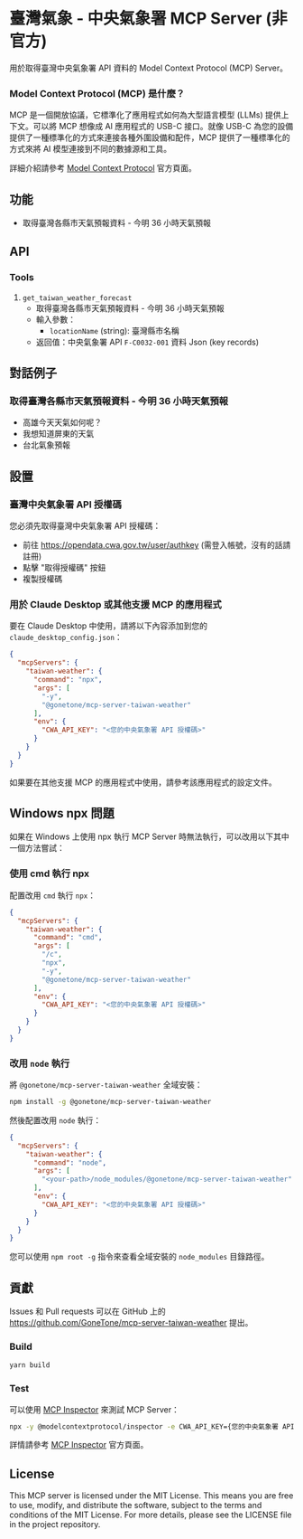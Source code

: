 # 臺灣氣象 - 中央氣象署 MCP Server (非官方)

用於取得臺灣中央氣象署 API 資料的 Model Context Protocol (MCP) Server。

### Model Context Protocol (MCP) 是什麼？

MCP 是一個開放協議，它標準化了應用程式如何為大型語言模型 (LLMs) 提供上下文。可以將 MCP 想像成 AI 應用程式的 USB-C 接口。就像 USB-C 為您的設備提供了一種標準化的方式來連接各種外圍設備和配件，MCP 提供了一種標準化的方式來將 AI 模型連接到不同的數據源和工具。

詳細介紹請參考 [Model Context Protocol](https://modelcontextprotocol.io/introduction) 官方頁面。

## 功能

- 取得臺灣各縣市天氣預報資料 - 今明 36 小時天氣預報

## API

### Tools

1. `get_taiwan_weather_forecast`
   - 取得臺灣各縣市天氣預報資料 - 今明 36 小時天氣預報
   - 輸入參數：
     - `locationName` (string): 臺灣縣市名稱
   - 返回值：中央氣象署 API `F-C0032-001` 資料 Json (key records)

## 對話例子

### 取得臺灣各縣市天氣預報資料 - 今明 36 小時天氣預報
- 高雄今天天氣如何呢？
- 我想知道屏東的天氣
- 台北氣象預報

## 設置

### 臺灣中央氣象署 API 授權碼

您必須先取得臺灣中央氣象署 API 授權碼：
- 前往 https://opendata.cwa.gov.tw/user/authkey (需登入帳號，沒有的話請註冊)
- 點擊 "取得授權碼" 按鈕
- 複製授權碼

### 用於 Claude Desktop 或其他支援 MCP 的應用程式

要在 Claude Desktop 中使用，請將以下內容添加到您的 `claude_desktop_config.json`：

```json
{
  "mcpServers": {
    "taiwan-weather": {
      "command": "npx",
      "args": [
        "-y",
        "@gonetone/mcp-server-taiwan-weather"
      ],
      "env": {
        "CWA_API_KEY": "<您的中央氣象署 API 授權碼>"
      }
    }
  }
}
```

如果要在其他支援 MCP 的應用程式中使用，請參考該應用程式的設定文件。

## Windows npx 問題

如果在 Windows 上使用 npx 執行 MCP Server 時無法執行，可以改用以下其中一個方法嘗試：

### 使用 cmd 執行 npx

配置改用 `cmd` 執行 `npx`：

```json
{
  "mcpServers": {
    "taiwan-weather": {
      "command": "cmd",
      "args": [
        "/c",
        "npx",
        "-y",
        "@gonetone/mcp-server-taiwan-weather"
      ],
      "env": {
        "CWA_API_KEY": "<您的中央氣象署 API 授權碼>"
      }
    }
  }
}
```

### 改用 `node` 執行

將 `@gonetone/mcp-server-taiwan-weather` 全域安裝：

```bash
npm install -g @gonetone/mcp-server-taiwan-weather
```

然後配置改用 `node` 執行：

```json
{
  "mcpServers": {
    "taiwan-weather": {
      "command": "node",
      "args": [
        "<your-path>/node_modules/@gonetone/mcp-server-taiwan-weather"
      ],
      "env": {
        "CWA_API_KEY": "<您的中央氣象署 API 授權碼>"
      }
    }
  }
}
```

您可以使用 `npm root -g` 指令來查看全域安裝的 `node_modules` 目錄路徑。

## 貢獻

Issues 和 Pull requests 可以在 GitHub 上的 https://github.com/GoneTone/mcp-server-taiwan-weather 提出。

### Build

```bash
yarn build
```

### Test

可以使用 [MCP Inspector](https://modelcontextprotocol.io/docs/tools/inspector) 來測試 MCP Server：

```bash
npx -y @modelcontextprotocol/inspector -e CWA_API_KEY={您的中央氣象署 API 授權碼} node .
```

詳情請參考 [MCP Inspector](https://modelcontextprotocol.io/docs/tools/inspector) 官方頁面。

## License

This MCP server is licensed under the MIT License. This means you are free to use, modify, and distribute the software, subject to the terms and conditions of the MIT License. For more details, please see the LICENSE file in the project repository.
